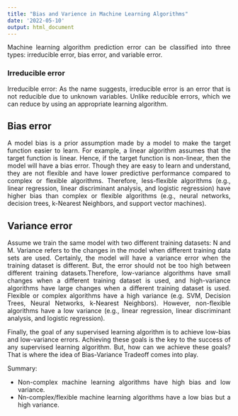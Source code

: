 ```yaml
---
title: "Bias and Varience in Machine Learning Algorithms"
date: '2022-05-10'
output: html_document
---
```

Machine learning algorithm prediction error can be classified into three types: irreducible error, bias error, and variable error.


### Irreducible error

Irreducible error: As the name suggests, irreducible error is an error that is not reducible due to unknown variables. Unlike reducible errors, which we can reduce by using an appropriate learning algorithm.


## Bias error

A model bias is a prior assumption made by a model to make the target function easier to learn. For example, a linear algorithm assumes that the target function is linear. Hence, if the target function is non-linear, then the model will have a bias error. Though they are easy to learn and understand, they are not flexible and have lower predictive performance compared to complex or flexible algorithms. Therefore, less-flexible algorithms (e.g., linear regression, linear discriminant analysis, and logistic regression) have higher bias than complex or flexible algorithms (e.g., neural networks, decision trees, k-Nearest Neighbors, and support vector machines).

## Variance error

Assume we train the same model with two different training datasets: N and M. Variance refers to the changes in the model when different training data sets are used. Certainly, the model will have a variance error when the training dataset is different. But, the error should not be too high between different training datasets.Therefore, low-variance algorithms have small changes when a different training dataset is used, and high-variance algorithms have large changes when a different training dataset is used. Flexible or complex algorithms have a high variance (e.g. SVM, Decision Trees, Neural Networks, k-Nearest Neighbors). However, non-flexible algorithms have a low variance (e.g., linear regression, linear discriminant analysis, and logistic regression).

Finally, the goal of any supervised learning algorithm is to achieve low-bias and low-variance errors. Achieving these goals is the key to the success of any supervised learning algorithm. But, how can we achieve these goals? That is where the idea of Bias-Variance Tradeoff comes into play.

Summary:

- Non-complex machine learning algorithms have high bias and low variance.
- Nn-complex/flexible machine learning algorithms have a low bias but a high variance.


<style>
body {
text-align: justify}
</style>

